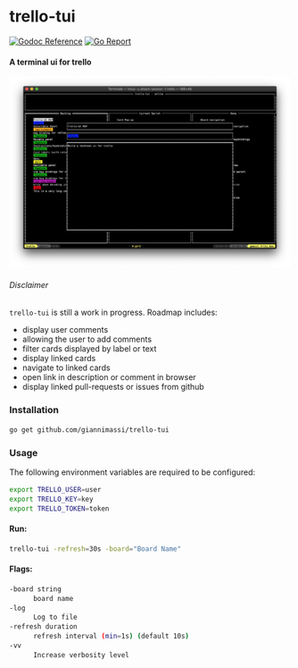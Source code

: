 # trello-tui

[![Godoc Reference](https://img.shields.io/badge/godoc-reference-blue.svg)](https://godoc.org/github.com/giannimassi/trello-tui)
[![Go Report](https://img.shields.io/badge/go%20report-A%2B-brightgreen.svg)](https://goreportcard.com/report/github.com/giannimassi/trello-tui)

#### A terminal ui for trello

![Screenshot](trello-tui.png)

###### Disclaimer
`trello-tui` is still a work in progress.
Roadmap includes:

- display user comments
- allowing the user to add comments
- filter cards displayed by label or text
- display linked cards
- navigate to linked cards
- open link in description or comment in browser
- display linked pull-requests or issues from github


### Installation
```bash
go get github.com/giannimassi/trello-tui
```

### Usage
The following environment variables are required to be configured:
```bash
export TRELLO_USER=user
export TRELLO_KEY=key
export TRELLO_TOKEN=token
```
#### Run:
```bash
trello-tui -refresh=30s -board="Board Name"
```

#### Flags:
```bash
-board string
      board name
-log
      Log to file
-refresh duration
      refresh interval (min=1s) (default 10s)
-vv
      Increase verbosity level
```